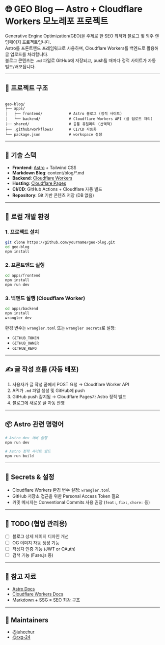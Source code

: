 # 🌐 GEO Blog — Astro + Cloudflare Workers 모노레포 프로젝트

Generative Engine Optimization(GEO)을 주제로 한 SEO 최적화 블로그 및 외주 랜딩페이지 프로젝트입니다.  
Astro를 프론트엔드 프레임워크로 사용하며, Cloudflare Workers를 백엔드로 활용해 글 업로드를 처리합니다.  
블로그 콘텐츠는 `.md` 파일로 GitHub에 저장되고, push될 때마다 정적 사이트가 자동 빌드/배포됩니다.

---

## 📁 프로젝트 구조

```

geo-blog/
├── apps/
│   ├── frontend/            # Astro 블로그 (정적 사이트)
│   └── backend/             # Cloudflare Workers API (글 업로드 처리)
├── shared/                  # 공통 유틸리티 (선택적)
├── .github/workflows/       # CI/CD 자동화
└── package.json             # workspace 설정

````

---

## 🚀 기술 스택

- **Frontend**: [Astro](https://astro.build) + Tailwind CSS
- **Markdown Blog**: content/blog/*.md
- **Backend**: [Cloudflare Workers](https://developers.cloudflare.com/workers/)
- **Hosting**: [Cloudflare Pages](https://pages.cloudflare.com)
- **CI/CD**: GitHub Actions + Cloudflare 자동 빌드
- **Repository**: Git 기반 콘텐츠 저장 (DB 없음)

---

## 🧱 로컬 개발 환경

### 1. 프로젝트 설치

```bash
git clone https://github.com/yourname/geo-blog.git
cd geo-blog
npm install
````

### 2. 프론트엔드 실행

```bash
cd apps/frontend
npm install
npm run dev
```

### 3. 백엔드 실행 (Cloudflare Worker)

```bash
cd apps/backend
npm install
wrangler dev
```

환경 변수는 `wrangler.toml` 또는 `wrangler secrets`로 설정:

* `GITHUB_TOKEN`
* `GITHUB_OWNER`
* `GITHUB_REPO`

---

## ✍️ 글 작성 흐름 (자동 배포)

1. 사용자가 글 작성 폼에서 POST 요청 → Cloudflare Worker API
2. API가 `.md` 파일 생성 및 GitHub에 push
3. GitHub push 감지됨 → Cloudflare Pages가 Astro 정적 빌드
4. 블로그에 새로운 글 자동 반영

---

## 📦 Astro 관련 명령어

```bash
# Astro dev 서버 실행
npm run dev

# Astro 정적 사이트 빌드
npm run build
```

---

## 🔐 Secrets & 설정

* Cloudflare Workers 환경 변수 설정: `wrangler.toml`
* GitHub 저장소 접근을 위한 Personal Access Token 필요
* 커밋 메시지는 Conventional Commits 사용 권장 (`feat:`, `fix:`, `chore:` 등)

---

## 📌 TODO (협업 관리용)

* [ ] 블로그 상세 페이지 디자인 개선
* [ ] OG 이미지 자동 생성 기능
* [ ] 작성자 인증 기능 (JWT or OAuth)
* [ ] 검색 기능 (Fuse.js 등)

---

## 🧠 참고 자료

* [Astro Docs](https://docs.astro.build)
* [Cloudflare Workers Docs](https://developers.cloudflare.com/workers/)
* [Markdown + SSG = SEO 최강 구조](https://jamstack.org)

---

## 👥 Maintainers

* [@juheehur](https://github.com/juheehur)
* [@rxg-24](https://github.com/rxg-24)

```
